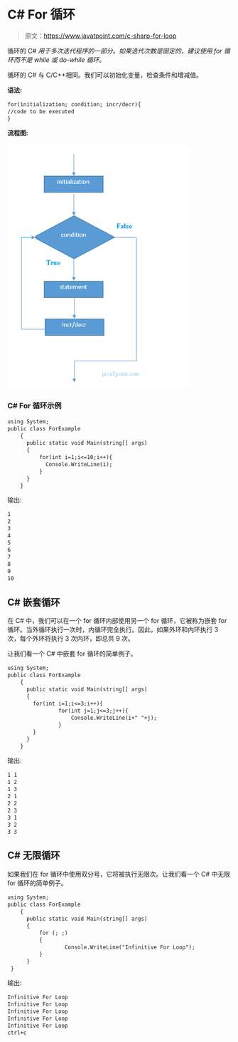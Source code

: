 # C# For 循环

> 原文：<https://www.javatpoint.com/c-sharp-for-loop>

循环的 C# *用于多次迭代程序的一部分。如果迭代次数是固定的，建议使用 for 循环而不是 while 或 do-while 循环。*

循环的 C# 与 C/C++相同。我们可以初始化变量，检查条件和增减值。

**语法:**

```
for(initialization; condition; incr/decr){
//code to be executed
}

```

**流程图:**

![C# for loop flowchart](img/fa3f100d4c57f57611766540446b1414.png)

### C# For 循环示例

```
using System;
public class ForExample
    {
      public static void Main(string[] args)
      {
          for(int i=1;i<=10;i++){  
            Console.WriteLine(i);  
          }  
      }
    }

```

输出:

```
1
2
3
4
5
6
7
8
9
10

```

## C# 嵌套循环

在 C# 中，我们可以在一个 for 循环内部使用另一个 for 循环，它被称为嵌套 for 循环。当外循环执行一次时，内循环完全执行。因此，如果外环和内环执行 3 次，每个外环将执行 3 次内环，即总共 9 次。

让我们看一个 C# 中嵌套 for 循环的简单例子。

```
using System;
public class ForExample
    {
      public static void Main(string[] args)
      {
        for(int i=1;i<=3;i++){  
                for(int j=1;j<=3;j++){  
                    Console.WriteLine(i+" "+j);  
                }  
        }  
      }
    }

```

输出:

```
1 1
1 2
1 3
2 1
2 2 
2 3
3 1
3 2
3 3

```

## C# 无限循环

如果我们在 for 循环中使用双分号，它将被执行无限次。让我们看一个 C# 中无限 for 循环的简单例子。

```
using System;
public class ForExample
    {
      public static void Main(string[] args)
      {
          for (; ;)
          {
                  Console.WriteLine("Infinitive For Loop");
          }  
      }
 }

```

输出:

```
Infinitive For Loop
Infinitive For Loop
Infinitive For Loop
Infinitive For Loop
Infinitive For Loop
ctrl+c

```